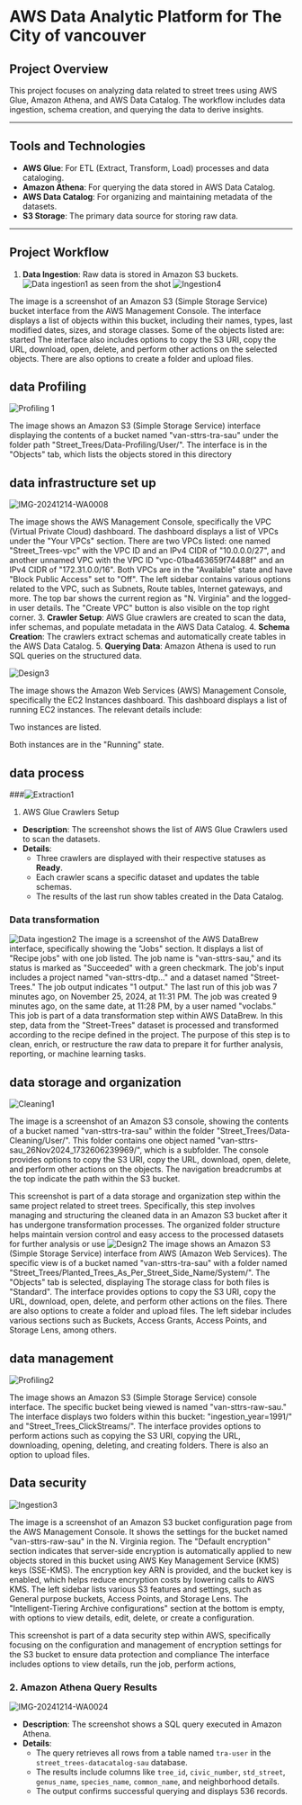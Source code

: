 
# AWS Data Analytic Platform for The City of vancouver
## Project Overview
This project focuses on analyzing data related to street trees using AWS Glue, Amazon Athena, and AWS Data Catalog. The workflow includes data ingestion, schema creation, and querying the data to derive insights.

---

## Tools and Technologies
- **AWS Glue**: For ETL (Extract, Transform, Load) processes and data cataloging.
- **Amazon Athena**: For querying the data stored in AWS Data Catalog.
- **AWS Data Catalog**: For organizing and maintaining metadata of the datasets.
- **S3 Storage**: The primary data source for storing raw data.

---

## Project Workflow
1. **Data Ingestion**: Raw data is stored in Amazon S3 buckets.
   ![Data ingestion1](https://github.com/user-attachments/assets/1e2d8baf-2df3-49ff-a743-ce5849c81246)
as seen from the shot
![Ingestion4](https://github.com/user-attachments/assets/381cf064-cee8-4bf4-a330-3cdd2d304fbd)

The image is a screenshot of an Amazon S3 (Simple Storage Service) bucket interface from the AWS Management Console. The interface displays a list of objects within this bucket, including their names, types, last modified dates, sizes, and storage classes. Some of the objects listed are:
started 
The interface also includes options to copy the S3 URI, copy the URL, download, open, delete, and perform other actions on the selected objects. There are also options to create a folder and upload files.
## data Profiling
![Profiling 1](https://github.com/user-attachments/assets/8aa44664-dcb2-41f0-b782-0256a32477ab)

The image shows an Amazon S3 (Simple Storage Service) interface displaying the contents of a bucket named "van-sttrs-tra-sau" under the folder path "Street_Trees/Data-Profiling/User/". The interface is in the "Objects" tab, which lists the objects stored in this directory
## data infrastructure set up
![IMG-20241214-WA0008](https://github.com/user-attachments/assets/abe802fb-87de-4d80-8bd0-a627c88e801a)

The image shows the AWS Management Console, specifically the VPC (Virtual Private Cloud) dashboard. The dashboard displays a list of VPCs under the "Your VPCs" section. There are two VPCs listed: one named "Street_Trees-vpc" with the VPC ID  and an IPv4 CIDR of "10.0.0.0/27", and another unnamed VPC with the VPC ID "vpc-01ba463659f74488f" and an IPv4 CIDR of "172.31.0.0/16". Both VPCs are in the "Available" state and have "Block Public Access" set to "Off". The left sidebar contains various options related to the VPC, such as Subnets, Route tables, Internet gateways, and more. The top bar shows the current region as "N. Virginia" and the logged-in user details. The "Create VPC" button is also visible on the top right corner.
3. **Crawler Setup**: AWS Glue crawlers are created to scan the data, infer schemas, and populate metadata in the AWS Data Catalog.
4. **Schema Creation**: The crawlers extract schemas and automatically create tables in the AWS Data Catalog.
5. **Querying Data**: Amazon Athena is used to run SQL queries on the structured data.

![Design3](https://github.com/user-attachments/assets/41308cb1-baf6-4e26-8eb3-a0661166777e)

The image shows the Amazon Web Services (AWS) Management Console, specifically the EC2 Instances dashboard. This dashboard displays a list of running EC2 instances. The relevant details include:

Two instances are listed.

Both instances are in the "Running" state.

## data process
###![Extraction1](https://github.com/user-attachments/assets/1bb1f7cf-77b6-4e5e-bf20-a2f7c26ee965)
 1. AWS Glue Crawlers Setup

- **Description**: The screenshot shows the list of AWS Glue Crawlers used to scan the datasets.
- **Details**:
  - Three crawlers are displayed with their respective statuses as **Ready**.
  - Each crawler scans a specific dataset and updates the table schemas.
  - The results of the last run show tables created in the Data Catalog.
### Data transformation
![Data ingestion2](https://github.com/user-attachments/assets/95ee2cec-e540-42f8-8ffa-7d3d4375ef02)
The image is a screenshot of the AWS DataBrew interface, specifically showing the "Jobs" section. It displays a list of "Recipe jobs" with one job listed. The job name is "van-sttrs-sau," and its status is marked as "Succeeded" with a green checkmark. The job's input includes a project named "van-sttrs-dtp..." and a dataset named "Street-Trees." The job output indicates "1 output." The last run of this job was 7 minutes ago, on November 25, 2024, at 11:31 PM. The job was created 9 minutes ago, on the same date, at 11:28 PM, by a user named "voclabs."
This job is part of a data transformation step within AWS DataBrew. In this step, data from the "Street-Trees" dataset is processed and transformed according to the recipe defined in the project. The purpose of this step is to clean, enrich, or restructure the raw data to prepare it for further analysis, reporting, or machine learning tasks.
## data storage and organization
![Cleaning1](https://github.com/user-attachments/assets/92da8f39-8bcc-4473-befe-4c9416d69bd7)

The image is a screenshot of an Amazon S3 console, showing the contents of a bucket named "van-sttrs-tra-sau" within the folder "Street_Trees/Data-Cleaning/User/". This folder contains one object named "van-sttrs-sau_26Nov2024_1732606239969/", which is a subfolder. The console provides options to copy the S3 URI, copy the URL, download, open, delete, and perform other actions on the objects. The navigation breadcrumbs at the top indicate the path within the S3 bucket.

This screenshot is part of a data storage and organization step within the same project related to street trees. Specifically, this step involves managing and structuring the cleaned data in an Amazon S3 bucket after it has undergone transformation processes. The organized folder structure helps maintain version control and easy access to the processed datasets for further analysis or use
![Design2](https://github.com/user-attachments/assets/2f2f9ca0-828b-49b5-a524-3688637eb90d)
The image shows an Amazon S3 (Simple Storage Service) interface from AWS (Amazon Web Services). The specific view is of a bucket named "van-sttrs-tra-sau" with a folder named "Street_Trees/Planted_Trees_As_Per_Street_Side_Name/System/". The "Objects" tab is selected, displaying 
 The storage class for both files is "Standard".
The interface provides options to copy the S3 URI, copy the URL, download, open, delete, and perform other actions on the files. There are also options to create a folder and upload files. The left sidebar includes various sections such as Buckets, Access Grants, Access Points, and Storage Lens, among others.
## data management
![Profiling2](https://github.com/user-attachments/assets/dbb5767b-9994-47d0-b022-85985eef9781)

The image shows an Amazon S3 (Simple Storage Service) console interface. The specific bucket being viewed is named "van-sttrs-raw-sau." The interface displays two folders within this bucket: "ingestion_year=1991/" and "Street_Trees_ClickStreams/". The interface provides options to perform actions such as copying the S3 URI, copying the URL, downloading, opening, deleting, and creating folders. There is also an option to upload files.
## Data security
![Ingestion3](https://github.com/user-attachments/assets/be34ffa8-90e1-490d-9c39-82be80dbb90b)

The image is a screenshot of an Amazon S3 bucket configuration page from the AWS Management Console. It shows the settings for the bucket named "van-sttrs-raw-sau" in the N. Virginia region. The "Default encryption" section indicates that server-side encryption is automatically applied to new objects stored in this bucket using AWS Key Management Service (KMS) keys (SSE-KMS). The encryption key ARN is provided, and the bucket key is enabled, which helps reduce encryption costs by lowering calls to AWS KMS. The left sidebar lists various S3 features and settings, such as General purpose buckets, Access Points, and Storage Lens. The "Intelligent-Tiering Archive configurations" section at the bottom is empty, with options to view details, edit, delete, or create a configuration.

This screenshot is part of a data security step within AWS, specifically focusing on the configuration and management of encryption settings for the S3 bucket to ensure data protection and compliance
The interface includes options to view details, run the job, perform actions, 
### 2. Amazon Athena Query Results
![IMG-20241214-WA0024](https://github.com/user-attachments/assets/66c67a2d-7a29-40da-b088-4523bb5b6de5)

- **Description**: The screenshot shows a SQL query executed in Amazon Athena.
- **Details**:
  - The query retrieves all rows from a table named `tra-user` in the `street_trees-datacatalog-sau` database.
  - The results include columns like `tree_id`, `civic_number`, `std_street`, `genus_name`, `species_name`, `common_name`, and neighborhood details.
  - The output confirms successful querying and displays 536 records.

